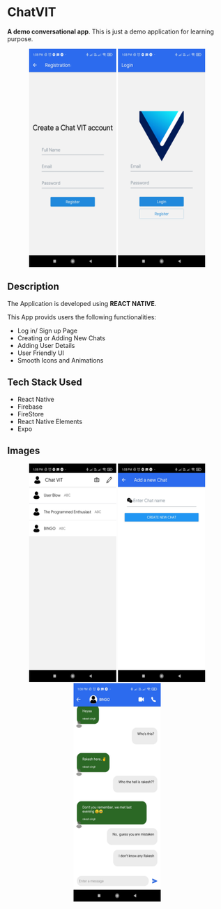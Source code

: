 # ChatVIT

**A demo conversational app**. This is just a demo application for learning purpose.

<div align="center">

  <img src="./images/1.jpg" width="200" height="500"/>
  <img src="./images/5.jpg" width="200" height="500"/>
  
</div>

## Description

The Application is developed using **REACT NATIVE**.

This App provids users the following functionalities:

- Log in/ Sign up Page
- Creating or Adding New Chats
- Adding User Details
- User Friendly UI
- Smooth Icons and Animations

## Tech Stack Used

- React Native
- Firebase
- FireStore
- React Native Elements
- Expo

## Images

<div align="center">

  <img src="./images/2.jpg" width="200" height="500"/>
  <img src="./images/3.jpg" width="200" height="500"/>
  <img src="./images/4.jpg" width="200" height="500"/>

</div>
